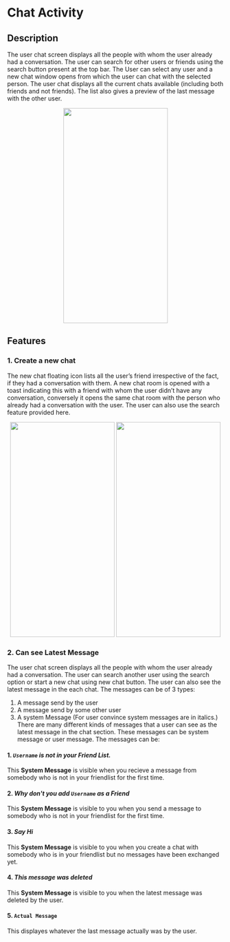 # Chat Activity

## Description 
The user chat screen displays all the people with whom the user already had a conversation. The user can search for other users or friends using the search button present at the top bar. The User can select any user and a new chat window opens from which the user can chat with the selected person. The user chat displays all the current chats available (including both friends and not friends). The list also gives a preview of the last message with the other user.

<p align="center">
    
 <img width="243" height="500" src="https://user-images.githubusercontent.com/53811147/123051304-43b5e180-d41f-11eb-8b3a-146d2c28ea05.png" > 
</p>

## Features
### 1. Create a new chat
The new chat floating icon lists all the user’s friend irrespective of the fact, if they had a conversation with them. A new chat room is opened with a toast indicating this with a friend with whom the user didn’t have any conversation, conversely it opens the same chat room with the person who already had a conversation with the user. The user can also use the search feature provided here.

<p align="center">
    
 <img width="243" height="500" src="https://user-images.githubusercontent.com/53811147/123051908-dc4c6180-d41f-11eb-9042-7b634bb9feb6.png" > 
    <img width="243" height="500" src="https://user-images.githubusercontent.com/53811147/123051916-deaebb80-d41f-11eb-920e-2cd27aabb020.png" > 
</p>

### 2. Can see Latest Message
The user chat screen displays all the people with whom the user already had a conversation. The user can search another user using the search option or start a new chat using new chat button. The user can also see the latest message in the each chat. The messages can be of 3 types:
1. A message send by the user
2. A message send by some other user
3. A system Message (For user convince system messages are in italics.)
There are many different kinds of messages that a user can see as the latest message in the chat section. These messages can be system message or user message. The messages can be:
#### 1. *```Username``` is not in your Friend List.* 
This **System Message** is visible when you recieve a message from somebody who is not in your friendlist for the first time.  
#### 2. *Why don't you add ```Username``` as a Friend* 
This **System Message** is visible to you when you send a message to somebody who is not in your friendlist for the first time. 
#### 3. *Say Hi* 
This **System Message** is visible to you when you create a chat with somebody who is in your friendlist but no messages have been exchanged yet. 
#### 4. *This message was deleted* 
This **System Message** is visible to you when the latest message was deleted by the user. 
#### 5. ```Actual Message```
This displayes whatever the last message actually was by the user.

